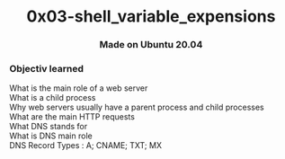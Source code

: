 <h1 align="center">0x03-shell_variable_expensions</h1>

<h3 align="center">Made on Ubuntu 20.04</h3>

<h3>Objectiv learned</h3>

<p>What is the main role of a web server</br>
What is a child process</br>
Why web servers usually have a parent process and child processes</br>
What are the main HTTP requests</br>
What DNS stands for</br>
What is DNS main role</br>
DNS Record Types : A; CNAME; TXT; MX
</p>
